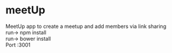 # meetUp
MeetUp app to create a meetup and add members via link sharing
</br>
run-> npm install
</br>
run-> bower install
</br>
Port :3001
